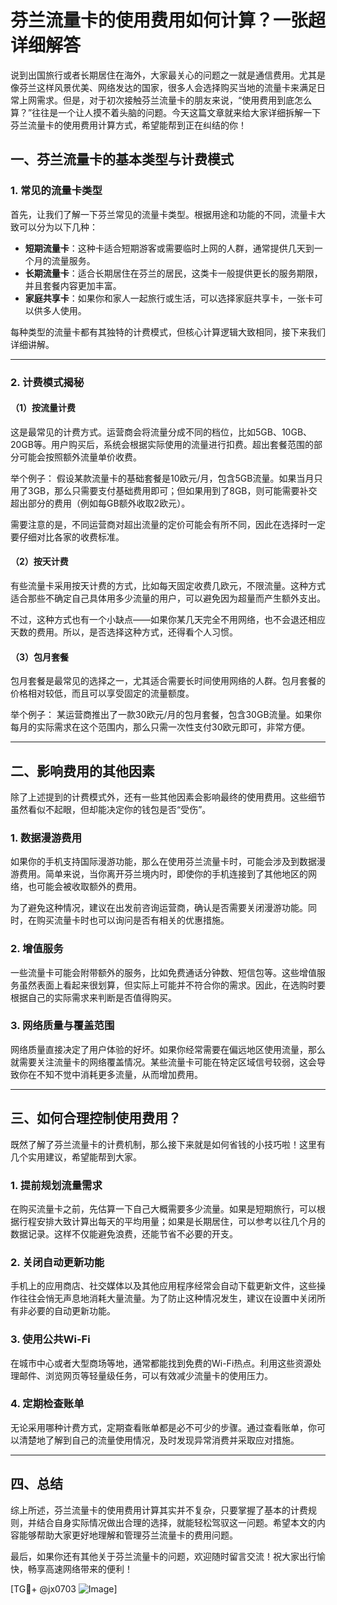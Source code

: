 # 芬兰流量卡的使用费用如何计算？一张超详细解答

说到出国旅行或者长期居住在海外，大家最关心的问题之一就是通信费用。尤其是像芬兰这样风景优美、网络发达的国家，很多人会选择购买当地的流量卡来满足日常上网需求。但是，对于初次接触芬兰流量卡的朋友来说，“使用费用到底怎么算？”往往是一个让人摸不着头脑的问题。今天这篇文章就来给大家详细拆解一下芬兰流量卡的使用费用计算方式，希望能帮到正在纠结的你！

## 一、芬兰流量卡的基本类型与计费模式

### 1. 常见的流量卡类型

首先，让我们了解一下芬兰常见的流量卡类型。根据用途和功能的不同，流量卡大致可以分为以下几种：

- **短期流量卡**：这种卡适合短期游客或需要临时上网的人群，通常提供几天到一个月的流量服务。
- **长期流量卡**：适合长期居住在芬兰的居民，这类卡一般提供更长的服务期限，并且套餐内容更加丰富。
- **家庭共享卡**：如果你和家人一起旅行或生活，可以选择家庭共享卡，一张卡可以供多人使用。

每种类型的流量卡都有其独特的计费模式，但核心计算逻辑大致相同，接下来我们详细讲解。

---

### 2. 计费模式揭秘

#### （1）按流量计费

这是最常见的计费方式。运营商会将流量分成不同的档位，比如5GB、10GB、20GB等。用户购买后，系统会根据实际使用的流量进行扣费。超出套餐范围的部分可能会按照额外流量单价收费。

举个例子：
假设某款流量卡的基础套餐是10欧元/月，包含5GB流量。如果当月只用了3GB，那么只需要支付基础费用即可；但如果用到了8GB，则可能需要补交超出部分的费用（例如每GB额外收取2欧元）。

需要注意的是，不同运营商对超出流量的定价可能会有所不同，因此在选择时一定要仔细对比各家的收费标准。

#### （2）按天计费

有些流量卡采用按天计费的方式，比如每天固定收费几欧元，不限流量。这种方式适合那些不确定自己具体用多少流量的用户，可以避免因为超量而产生额外支出。

不过，这种方式也有一个小缺点——如果你某几天完全不用网络，也不会退还相应天数的费用。所以，是否选择这种方式，还得看个人习惯。

#### （3）包月套餐

包月套餐是最常见的选择之一，尤其适合需要长时间使用网络的人群。包月套餐的价格相对较低，而且可以享受固定的流量额度。

举个例子：
某运营商推出了一款30欧元/月的包月套餐，包含30GB流量。如果你每月的实际需求在这个范围内，那么只需一次性支付30欧元即可，非常方便。

---

## 二、影响费用的其他因素

除了上述提到的计费模式外，还有一些其他因素会影响最终的使用费用。这些细节虽然看似不起眼，但却能决定你的钱包是否“受伤”。

### 1. 数据漫游费用

如果你的手机支持国际漫游功能，那么在使用芬兰流量卡时，可能会涉及到数据漫游费用。简单来说，当你离开芬兰境内时，即使你的手机连接到了其他地区的网络，也可能会被收取额外的费用。

为了避免这种情况，建议在出发前咨询运营商，确认是否需要关闭漫游功能。同时，在购买流量卡时也可以询问是否有相关的优惠措施。

### 2. 增值服务

一些流量卡可能会附带额外的服务，比如免费通话分钟数、短信包等。这些增值服务虽然表面上看起来很划算，但实际上可能并不符合你的需求。因此，在选购时要根据自己的实际需求来判断是否值得购买。

### 3. 网络质量与覆盖范围

网络质量直接决定了用户体验的好坏。如果你经常需要在偏远地区使用流量，那么就需要关注流量卡的网络覆盖情况。某些流量卡可能在特定区域信号较弱，这会导致你在不知不觉中消耗更多流量，从而增加费用。

---

## 三、如何合理控制使用费用？

既然了解了芬兰流量卡的计费机制，那么接下来就是如何省钱的小技巧啦！这里有几个实用建议，希望能帮到大家。

### 1. 提前规划流量需求

在购买流量卡之前，先估算一下自己大概需要多少流量。如果是短期旅行，可以根据行程安排大致计算出每天的平均用量；如果是长期居住，可以参考以往几个月的数据记录。这样不仅能避免浪费，还能节省不必要的开支。

### 2. 关闭自动更新功能

手机上的应用商店、社交媒体以及其他应用程序经常会自动下载更新文件，这些操作往往会悄无声息地消耗大量流量。为了防止这种情况发生，建议在设置中关闭所有非必要的自动更新功能。

### 3. 使用公共Wi-Fi

在城市中心或者大型商场等地，通常都能找到免费的Wi-Fi热点。利用这些资源处理邮件、浏览网页等轻量级任务，可以有效减少流量卡的使用压力。

### 4. 定期检查账单

无论采用哪种计费方式，定期查看账单都是必不可少的步骤。通过查看账单，你可以清楚地了解到自己的流量使用情况，及时发现异常消费并采取应对措施。

---

## 四、总结

综上所述，芬兰流量卡的使用费用计算其实并不复杂，只要掌握了基本的计费规则，并结合自身实际情况做出合理的选择，就能轻松驾驭这一问题。希望本文的内容能够帮助大家更好地理解和管理芬兰流量卡的费用问题。

最后，如果你还有其他关于芬兰流量卡的问题，欢迎随时留言交流！祝大家出行愉快，畅享高速网络带来的便利！

[TG💪+ @jx0703 ![Image](https://github.com/user-attachments/assets/dbca1d08-cadb-493c-b0ec-ad6f7a83f270)]